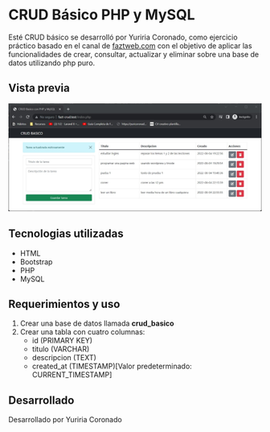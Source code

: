 # CRUD Básico PHP y MySQL

Esté CRUD básico se desarrolló por Yuriria Coronado, como ejercicio práctico basado en el canal de [faztweb.com](https://www.faztweb.com) con el objetivo de aplicar las funcionalidades de crear, consultar, actualizar y eliminar sobre una base de datos utilizando php puro.

## Vista previa

![CRUD Basico PHP MySQL](crud-basico-php.jpg)

## Tecnologias utilizadas

* HTML
* Bootstrap
* PHP
* MySQL

## Requerimientos y uso

1. Crear una base de datos llamada **crud_basico**
2. Crear una tabla con cuatro columnas:
    - id (PRIMARY KEY)
    - titulo (VARCHAR)
    - descripcion (TEXT)
    - created_at (TIMESTAMP)[Valor predeterminado: CURRENT_TIMESTAMP]

## Desarrollado

Desarrollado por Yuriria Coronado